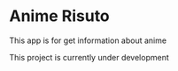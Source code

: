# Anime Risuto

This app is for get information about anime

This project is currently under development